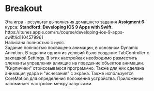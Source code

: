 <h1>Breakout</h1>
Эта игра - результат выполнения домашнего задания <b>Assigment 6</b> курса:
<b>Standford: Developing iOS 9 Apps with Swift.</b><br>
https://itunes.apple.com/ru/course/developing-ios-9-apps-swift/id1104579961<br>
Написана полностью с нуля.<br>
Задание полностью посвящено анимации, в основном Dynamic Animtion.
В задании одним из условий было создание TabController с закладкой Settings.
В этих настройках необходимо разместить элементы управления влиящие на поведение объектов анимации.
"Кирпичики" отрисовываюся программно. Также для них сделана анимация удара и "исчезания" с экрана.
Также используется CoreMotion для определения положения устройства.
Приложение запоминает настройки между запусками.
